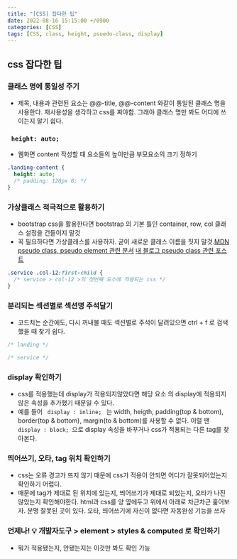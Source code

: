 ```yaml
---
title: "[CSS] 잡다한 팁"
date: 2022-08-16 15:15:00 +/0900
categories: [CSS]
tags: [CSS, class, height, psuedo-class, display]
---
```


## css 잡다한 팁

### 클래스 명에 통일성 주기

- 제목, 내용과 관련된 요소는 @@-title, @@-content 와같이 통일된 클래스 명을 사용한다. 재사용성을 생각하고 css를 짜야함. 그래야 클래스 명만 봐도 어디에 쓰이는지 알기 쉽다.

### <code> height: auto; </code>

- 웹화면 content 작성할 때 요소들의 높이만큼 부모요소의 크기 정하기

```css
.landing-content {
  height: auto;
  /* padding: 120px 0; */
}
```

### 가상클래스 적극적으로 활용하기

- bootstrap css을 활용한다면 bootstrap 의 기본 틀인 container, row, col 클래스 설정을 건들이지 말것
- 꼭 필요하다면 가상클래스를 사용하자. 굳이 새로운 클래스 이름을 짓지 말것.[MDN pseudo class, pseudo element 관련 문서](https://developer.mozilla.org/en-US/docs/Learn/CSS/Building_blocks/Selectors/Pseudo-classes_and_pseudo-elements) [내 블로그 pseudo class 관련 포스트](https://jooheekim0713.github.io/posts/css101_part7/#selector)

```css
.service .col-12:first-child {
  /* service > col-12 >의 첫번째 요소에 적용되는 css */
}
```

### 분리되는 섹션별로 섹션명 주석달기

- 코드치는 순간에도, 다시 꺼내볼 때도 섹션별로 주석이 달려있으면 ctrl + f 로 검색했을 때 찾기 쉽다.

```css
/* landing */

/* service */
```

### display 확인하기

- css를 적용했는데 display가 적용되지않았다면 해당 요소 의 display에 적용되지 않은 속성을 추가했기 때문일 수 있다.
- 예를 들어 <code> display : inline; </code> 는 width, heigth, padding(top & bottom), border(top & bottom), margin(to & bottom)를 사용할 수 없다. 이럴 땐 <code> display : block; </code>으로 display 속성을 바꾸거나 css가 적용되는 다른 tag를 찾아본다.

### 띄어쓰기, 오타, tag 위치 확인하기

- css는 오류 경고가 뜨지 않기 때문에 css가 적용이 안되면 어디가 잘못되어있는지 확인하기 어렵다.
- 때문에 tag가 제대로 된 위치에 있는지, 띄어쓰기가 제대로 되었는지, 오타가 나진 않았는지 확인해야한다. html과 css를 양 옆에두고 위에서 아래로 차근차근 훑어보자. 분명 잘못된 곳이 있다. 오타, 띄어쓰기에 자신이 없다면 자동완성 기능을 쓰자

### 언제나! <strong> 💡 개발자도구 > element > styles & computed </strong> 로 확인하기

- 뭐가 적용됐는지, 안됐는지는 이것만 봐도 확인 가능
